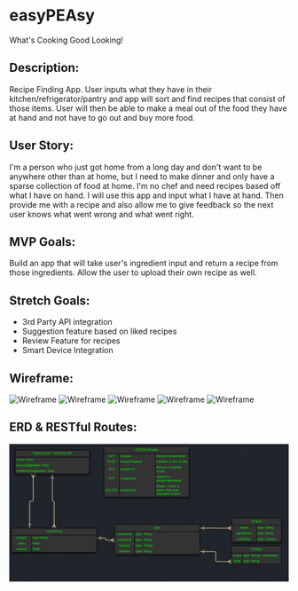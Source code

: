 # easyPEAsy
What's Cooking Good Looking!

## Description:

Recipe Finding App. User inputs what they have in their kitchen/refrigerator/pantry and app will sort and find recipes that consist of those items. User will then be able to make a meal out of the food they have at hand and not have to go out and buy more food.   

## User Story: 

I'm a person who just got home from a long day and don't want to be anywhere other than at home, but I need to make dinner and only have a sparse collection of food at home. I'm no chef and need recipes based off what I have on hand. I will use this app and input what I have at hand. Then provide me with a recipe and also allow me to give feedback so the next user knows what went wrong and what went right.

## MVP Goals:

Build an app that will take user's ingredient input and return a recipe from those ingredients.
Allow the user to upload their own recipe as well.

## Stretch Goals:

  - 3rd Party API integration 
  - Suggestion feature based on liked recipes
  - Review Feature for recipes
  - Smart Device Integration

## Wireframe:
![Wireframe](https://github.com/prireds174/WhatsCookingGoodLooking/blob/main/Wireframe/Screenshot%202022-01-23%20212354.png)
![Wireframe](https://github.com/prireds174/WhatsCookingGoodLooking/blob/main/Wireframe/Screenshot%202022-01-23%20212443.png)
![Wireframe](https://github.com/prireds174/WhatsCookingGoodLooking/blob/main/Wireframe/Screenshot%202022-01-23%20212514.png)
![Wireframe](https://github.com/prireds174/WhatsCookingGoodLooking/blob/main/Wireframe/Screenshot%202022-01-23%20212638.png)
![Wireframe](https://github.com/prireds174/WhatsCookingGoodLooking/blob/main/Wireframe/Screenshot%202022-01-23%20212708.png)

## ERD & RESTful Routes:
![ERD Restful](https://github.com/prireds174/WhatsCookingGoodLooking/blob/main/Wireframe/image%20(2).png)


